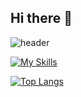 ## Hi there 👋


![header](https://capsule-render.vercel.app/api?type=waving&color=auto&height=300&section=header&text=ChrisLin%20Lab&fontSize=90)

[![My Skills](https://skillicons.dev/icons?i=aws,azure,git,github,c,cpp,py,arduino,raspberrypi,react,js,html,css,nodejs,django,fastapi,opencv,mysql,postgres,sqlite,replit,unity&perline=6)](https://skillicons.dev)

[![Top Langs](https://github-readme-stats.vercel.app/api/top-langs/?username=jiminxchris&layout=compact&theme=radical)](https://github.com/anuraghazra/github-readme-stats)

<!--
**jiminxchris/jiminxchris** is a ✨ _special_ ✨ repository because its `README.md` (this file) appears on your GitHub profile.

[![Anurag's GitHub stats](https://github-readme-stats.vercel.app/api?username=jiminxchris&show_icons=true&theme=radical)](https://github.com/anuraghazra/github-readme-stats)

Here are some ideas to get you started:

- 🔭 I’m currently working on ...
- 🌱 I’m currently learning ...
- 👯 I’m looking to collaborate on ...
- 🤔 I’m looking for help with ...
- 💬 Ask me about ...
- 📫 How to reach me: ...
- 😄 Pronouns: ...
- ⚡ Fun fact: ...
-->
